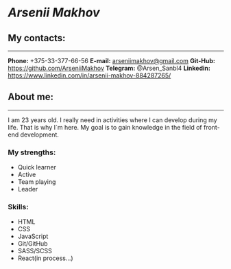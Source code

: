 # ***Arsenii Makhov***
## My contacts:
---
**Phone:** +375-33-377-66-56
**E-mail:** arseniimakhov@gmail.com
**Git-Hub:** https://github.com/ArseniiMakhov
**Telegram:** @Arsen_Sanbl4
**Linkedin:** https://www.linkedin.com/in/arsenii-makhov-884287265/
## About me:
---
I am 23 years old. I really need in activities where I can develop during my life. That is why I`m here. My goal is to gain knowledge in the field of front-end development.

### My strengths:
* Quick learner
* Active
* Team playing
* Leader

### Skills:
* HTML
* CSS
* JavaScript
* Git/GitHub
* SASS/SCSS
* React(in process...)